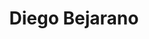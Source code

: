 ---
title: Diego Bejarano
name: Diego Bejarano
first: Diego
last: Bejarano
homepage: "https://diegobejarano.me/"
---